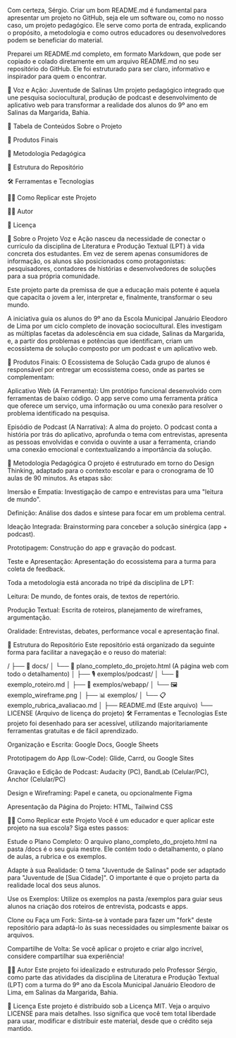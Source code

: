 Com certeza, Sérgio. Criar um bom README.md é fundamental para apresentar um projeto no GitHub, seja ele um software ou, como no nosso caso, um projeto pedagógico. Ele serve como porta de entrada, explicando o propósito, a metodologia e como outros educadores ou desenvolvedores podem se beneficiar do material.

Preparei um README.md completo, em formato Markdown, que pode ser copiado e colado diretamente em um arquivo README.md no seu repositório do GitHub. Ele foi estruturado para ser claro, informativo e inspirador para quem o encontrar.

🚀 Voz e Ação: Juventude de Salinas
Um projeto pedagógico integrado que une pesquisa sociocultural, produção de podcast e desenvolvimento de aplicativo web para transformar a realidade dos alunos do 9º ano em Salinas da Margarida, Bahia.

📖 Tabela de Conteúdos
Sobre o Projeto

🎯 Produtos Finais

🧠 Metodologia Pedagógica

📂 Estrutura do Repositório

🛠️ Ferramentas e Tecnologias

👨‍🏫 Como Replicar este Projeto

👨‍💻 Autor

📜 Licença

🌟 Sobre o Projeto
Voz e Ação nasceu da necessidade de conectar o currículo da disciplina de Literatura e Produção Textual (LPT) à vida concreta dos estudantes. Em vez de serem apenas consumidores de informação, os alunos são posicionados como protagonistas: pesquisadores, contadores de histórias e desenvolvedores de soluções para a sua própria comunidade.

Este projeto parte da premissa de que a educação mais potente é aquela que capacita o jovem a ler, interpretar e, finalmente, transformar o seu mundo.

A iniciativa guia os alunos do 9º ano da Escola Municipal Januário Eleodoro de Lima por um ciclo completo de inovação sociocultural. Eles investigam as múltiplas facetas da adolescência em sua cidade, Salinas da Margarida, e, a partir dos problemas e potências que identificam, criam um ecossistema de solução composto por um podcast e um aplicativo web.

🎯 Produtos Finais: O Ecossistema de Solução
Cada grupo de alunos é responsável por entregar um ecossistema coeso, onde as partes se complementam:

Aplicativo Web (A Ferramenta):
Um protótipo funcional desenvolvido com ferramentas de baixo código. O app serve como uma ferramenta prática que oferece um serviço, uma informação ou uma conexão para resolver o problema identificado na pesquisa.

Episódio de Podcast (A Narrativa):
A alma do projeto. O podcast conta a história por trás do aplicativo, aprofunda o tema com entrevistas, apresenta as pessoas envolvidas e convida o ouvinte a usar a ferramenta, criando uma conexão emocional e contextualizando a importância da solução.

🧠 Metodologia Pedagógica
O projeto é estruturado em torno do Design Thinking, adaptado para o contexto escolar e para o cronograma de 10 aulas de 90 minutos. As etapas são:

Imersão e Empatia: Investigação de campo e entrevistas para uma "leitura de mundo".

Definição: Análise dos dados e síntese para focar em um problema central.

Ideação Integrada: Brainstorming para conceber a solução sinérgica (app + podcast).

Prototipagem: Construção do app e gravação do podcast.

Teste e Apresentação: Apresentação do ecossistema para a turma para coleta de feedback.

Toda a metodologia está ancorada no tripé da disciplina de LPT:

Leitura: De mundo, de fontes orais, de textos de repertório.

Produção Textual: Escrita de roteiros, planejamento de wireframes, argumentação.

Oralidade: Entrevistas, debates, performance vocal e apresentação final.

📂 Estrutura do Repositório
Este repositório está organizado da seguinte forma para facilitar a navegação e o reuso do material:

/
├── 📄 docs/
│   └── 📝 plano_completo_do_projeto.html  (A página web com todo o detalhamento)
│
├── 🎙️ exemplos/podcast/
│   └── 📜 exemplo_roteiro.md
│
├── 📱 exemplos/webapp/
│   └── 🖼️ exemplo_wireframe.png
│
├── 📊 exemplos/
│   └── 📋 exemplo_rubrica_avaliacao.md
│
├── README.md (Este arquivo)
└── LICENSE (Arquivo de licença do projeto)
🛠️ Ferramentas e Tecnologias
Este projeto foi desenhado para ser acessível, utilizando majoritariamente ferramentas gratuitas e de fácil aprendizado.

Organização e Escrita: Google Docs, Google Sheets

Prototipagem do App (Low-Code): Glide, Carrd, ou Google Sites

Gravação e Edição de Podcast: Audacity (PC), BandLab (Celular/PC), Anchor (Celular/PC)

Design e Wireframing: Papel e caneta, ou opcionalmente Figma

Apresentação da Página do Projeto: HTML, Tailwind CSS

👨‍🏫 Como Replicar este Projeto
Você é um educador e quer aplicar este projeto na sua escola? Siga estes passos:

Estude o Plano Completo: O arquivo plano_completo_do_projeto.html na pasta /docs é o seu guia mestre. Ele contém todo o detalhamento, o plano de aulas, a rubrica e os exemplos.

Adapte à sua Realidade: O tema "Juventude de Salinas" pode ser adaptado para "Juventude de [Sua Cidade]". O importante é que o projeto parta da realidade local dos seus alunos.

Use os Exemplos: Utilize os exemplos na pasta /exemplos para guiar seus alunos na criação dos roteiros de entrevista, podcasts e apps.

Clone ou Faça um Fork: Sinta-se à vontade para fazer um "fork" deste repositório para adaptá-lo às suas necessidades ou simplesmente baixar os arquivos.

Compartilhe de Volta: Se você aplicar o projeto e criar algo incrível, considere compartilhar sua experiência!

👨‍💻 Autor
Este projeto foi idealizado e estruturado pelo Professor Sérgio, como parte das atividades da disciplina de Literatura e Produção Textual (LPT) com a turma do 9º ano da Escola Municipal Januário Eleodoro de Lima, em Salinas da Margarida, Bahia.

📜 Licença
Este projeto é distribuído sob a Licença MIT. Veja o arquivo LICENSE para mais detalhes. Isso significa que você tem total liberdade para usar, modificar e distribuir este material, desde que o crédito seja mantido.
